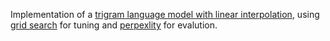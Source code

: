 Implementation of a [trigram language model with linear interpolation](https://en.wikipedia.org/wiki/N-gram), using [grid search](https://en.wikipedia.org/wiki/Hyperparameter_optimization#Grid_search) for tuning and [perpexlity](https://en.wikipedia.org/wiki/Perplexity) for evalution.

